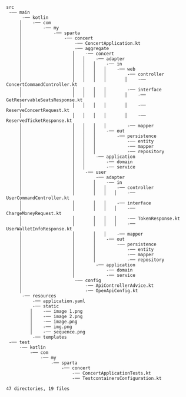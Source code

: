     src
     -── main
          -── kotlin
         │    -── com
         │        -── my
         │            -── sparta
         │                -── concert
         │                    -── ConcertApplication.kt
         │                    -── aggregate
         │                   │    -── concert
         │                   │   │    -── adapter
         │                   │   │   │    -── in
         │                   │   │   │   │    -── web
         │                   │   │   │   │        -── controller
         │                   │   │   │   │       │    -── ConcertCommandController.kt
         │                   │   │   │   │        -── interface
         │                   │   │   │   │       │    -── GetReservableSeatsResponse.kt
         │                   │   │   │   │       │    -── ReserveConcertRequest.kt
         │                   │   │   │   │       │    -── ReservedTicketResponse.kt
         │                   │   │   │   │        -── mapper
         │                   │   │   │    -── out
         │                   │   │   │        -── persistence
         │                   │   │   │            -── entity
         │                   │   │   │            -── mapper
         │                   │   │   │            -── repository
         │                   │   │    -── application
         │                   │   │        -── domain
         │                   │   │        -── service
         │                   │    -── user
         │                   │        -── adapter
         │                   │       │    -── in
         │                   │       │   │    -── controller
         │                   │       │   │   │    -── UserCommandController.kt
         │                   │       │   │    -── interface
         │                   │       │   │   │    -── ChargeMoneyRequest.kt
         │                   │       │   │   │    -── TokenResponse.kt
         │                   │       │   │   │    -── UserWalletInfoResponse.kt
         │                   │       │   │    -── mapper
         │                   │       │    -── out
         │                   │       │        -── persistence
         │                   │       │            -── entity
         │                   │       │            -── mapper
         │                   │       │            -── repository
         │                   │        -── application
         │                   │            -── domain
         │                   │            -── service
         │                    -── config
         │                        -── ApiControllerAdvice.kt
         │                        -── OpenApiConfig.kt
          -── resources
              -── application.yaml
              -── static
             │    -── image 1.png
             │    -── image 2.png
             │    -── image.png
             │    -── img.png
             │    -── sequence.png
              -── templates
     -── test
         -── kotlin
             -── com
                 -── my
                     -── sparta
                         -── concert
                             -── ConcertApplicationTests.kt
                             -── TestcontainersConfiguration.kt
    
    47 directories, 19 files
